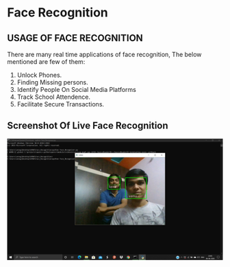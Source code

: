 # Face Recognition

## USAGE OF FACE RECOGNITION
There are many real time applications of face recognition, The below mentioned are few of them: 
1) Unlock Phones.
2) Finding Missing persons.
3) Identify People On Social Media Platforms
4) Track School Attendence.
5) Facilitate Secure Transactions.

## Screenshot Of Live Face Recognition
![alt_text](https://github.com/venugopalkadamba/Face_Recognition/blob/master/Live_Image.png)
